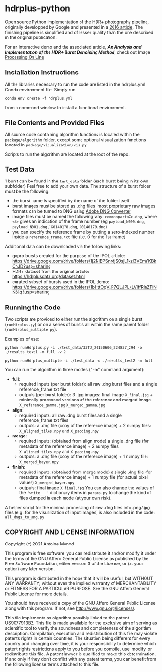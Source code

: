 # hdrplus-python
Open source Python implementation of the HDR+ photography pipeline, originally developped by Google and presented in a [2016 article](https://dl.acm.org/doi/pdf/10.1145/2980179.2980254). The finishing pipeline is simplified and of lesser quality than the one described in the original publication.

For an interactive demo and the associated article, _**An Analysis and Implementation of the HDR+ Burst Denoising Method**_, check out [Image Processing On Line](https://www.ipol.im/pub/art/2021/336/)

## Installation Instructions
All the libraries necessary to run the code are listed in the hdrplus.yml Conda environment file.
Simply run
```
conda env create -f hdrplus.yml
```
from a command window to install a functional environment.


## File Contents and Provided Files
All source code containing algorithm functions is located within the `package/algorithm` folder,
except some optional visualization functions located in `package/visualization/vis.py`

Scripts to run the algorithm are located at the root of the repo.

## Test Data
1 burst can be found in the `test_data` folder (each burst being in its own subfolder)
Feel free to add your own data. The structure of a burst folder must be the following:
- the burst name is specified by the name of the folder itself
- burst images must be stored as .dng files (most proprietary raw images formats can be turned to DNG using [Adobe DNG Converter](https://helpx.adobe.com/photoshop/using/adobe-dng-converter.html)
- image files must be named the following way: `commonpart<X>.dng`, where `<X>` gives an indication of the frame number (eg `payload_N000.dng`, `payload_N001.dng` / `G0140178.dng`, `G0140179.dng`)
- you can specify the reference frame by putting a zero-indexed number inside a `reference_frame.txt` file (i.e. 0 for the 1st frame)

Additional data can be downloaded via the following links:
- gopro bursts created for the purpose of the IPOL article: https://drive.google.com/drive/folders/1j2NIEPSnrdjS0sjL1kzl3VEmYKBkChJD?usp=sharing
- HDR+ dataset from the original article: https://hdrplusdata.org/dataset.html
- curated subset of bursts used in the IPOL demo: https://drive.google.com/drive/folders/1bHttOqV_R7QLJPLkLVlffRInZFlNKB1q?usp=sharing

## Running the Code
Two scripts are provided to either run the algorithm on a single burst (`runHdrplus.py`)
or on a series of bursts all within the same parent folder (`runHdrplus_multiple.py`).

Examples of use:
```
python runHdrplus.py -i ./test_data/33TJ_20150606_224837_294 -o ./results_test1 -m full -v 2
```
```
python runHdrplus_multiple -i ./test_data -o ./results_test2 -m full
```
	
You can run the algorithm in three modes ("-m" command argument):
- **full**:
	- required inputs (per burst folder): all raw .dng burst files and a single reference_frame.txt file
	- outputs (per burst folder): 3 .jpg images: final image `X_final.jpg` + minimally processed versions of the reference and merged image `X_reference_gamma.jpg` `X_merged_gamma.jpg`
- **align**: 
	- required inputs: all raw .dng burst files and a single reference_frame.txt files
	- outputs: a .dng file (copy of the reference image) + 2 numpy files: `X_aligned_tiles.npy` and `X_padding.npy`
- **merge**:
	- required inputs: (obtained from align mode) a single .dng file (for metadata of the reference image) + 2 numpy files `X_aligned_tiles.npy` and `X_padding.npy`
	- outputs: a .dng file (copy of the reference image) + 1 numpy file: `X_merged_bayer.npy`
- **finish**:
	- required inputs: (obtained from merge mode) a single .dng file (for metadata of the reference image) + 1 numpy file (for actual pixel values) `X_merged_bayer.npy`
	- outputs: final image `X_final.jpg`
You can also change the values of the `'write___'` dictionary items in `params.py` to change the kind of files dumped in each mode (at your own risk).

A helper script for the minimal processing of raw .dng files into .png/.jpg files (e.g. for the visualization of input images) is also included in the code: `all_dngs_to_png.py`

## COPYRIGHT AND LICENSE INFORMATION
Copyright (c) 2021 Antoine Monod

This program is free software: you can redistribute it and/or modify it
under the terms of the GNU Affero General Public License
as published by the Free Software Foundation, either version 3 of the License,
or (at your option) any later version.

This program is distributed in the hope that it will be useful, but WITHOUT ANY WARRANTY;
without even the implied warranty of MERCHANTABILITY or FITNESS FOR A PARTICULAR PURPOSE.
See the GNU Affero General Public License for more details.

You should have received a copy of the GNU Affero General Public License along with this program.
If not, see <http://www.gnu.org/licenses/>.

This file implements an algorithm possibly linked to the patent US9077913B2.
This file is made available for the exclusive aim of serving as scientific tool
to verify the soundness and completeness of the algorithm description.
Compilation, execution and redistribution of this file may violate patents rights in certain countries.
The situation being different for every country and changing over time,
it is your responsibility to determine which patent rights restrictions apply to you
before you compile, use, modify, or redistribute this file.
A patent lawyer is qualified to make this determination.
If and only if they don't conflict with any patent terms,
you can benefit from the following license terms attached to this file.
